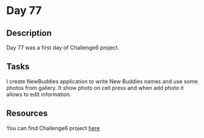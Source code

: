 # Day 77

## Description

Day 77 was a first day of Challenge6 project.

## Tasks

I create NewBuddies application to write New Buddies names and use some photos from gallery. It show photo on cell press and when add photo it allows to edit information.

## Resources

You can find Challenge6 project [here](/Sources/Challenge6/)